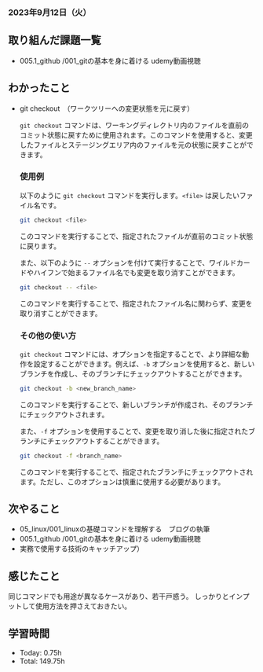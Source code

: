 ### 2023年9月12日（火）

## 取り組んだ課題一覧
- 005.1_github /001_gitの基本を身に着ける udemy動画視聴

## わかったこと
- git checkout　（ワークツリーへの変更状態を元に戻す）
    
    `git checkout` コマンドは、ワーキングディレクトリ内のファイルを直前のコミット状態に戻すために使用されます。このコマンドを使用すると、変更したファイルとステージングエリア内のファイルを元の状態に戻すことができます。
    
    ### 使用例
    
    以下のように `git checkout` コマンドを実行します。`<file>` は戻したいファイル名です。
    
    ```bash
    git checkout <file>
    ```
    
    このコマンドを実行することで、指定されたファイルが直前のコミット状態に戻ります。
    
    また、以下のように `--` オプションを付けて実行することで、ワイルドカードやハイフンで始まるファイル名でも変更を取り消すことができます。
    
    ```bash
    git checkout -- <file>
    
    ```
    
    このコマンドを実行することで、指定されたファイル名に関わらず、変更を取り消すことができます。
    
    ### その他の使い方
    
    `git checkout` コマンドには、オプションを指定することで、より詳細な動作を設定することができます。例えば、`-b` オプションを使用すると、新しいブランチを作成し、そのブランチにチェックアウトすることができます。
    
    ```bash
    git checkout -b <new_branch_name>
    ```
    
    このコマンドを実行することで、新しいブランチが作成され、そのブランチにチェックアウトされます。
    
    また、`-f` オプションを使用することで、変更を取り消した後に指定されたブランチにチェックアウトすることができます。
    
    ```bash
    git checkout -f <branch_name>
    ```
    
    このコマンドを実行することで、指定されたブランチにチェックアウトされます。ただし、このオプションは慎重に使用する必要があります。

## 次やること
- 05_linux/001_linuxの基礎コマンドを理解する　ブログの執筆
- 005.1_github /001_gitの基本を身に着ける udemy動画視聴
- 実務で使用する技術のキャッチアップ）

## 感じたこと
同じコマンドでも用途が異なるケースがあり、若干戸惑う。
しっかりとインプットして使用方法を押さえておきたい。

## 学習時間
- Today: 0.75h
- Total: 149.75h
